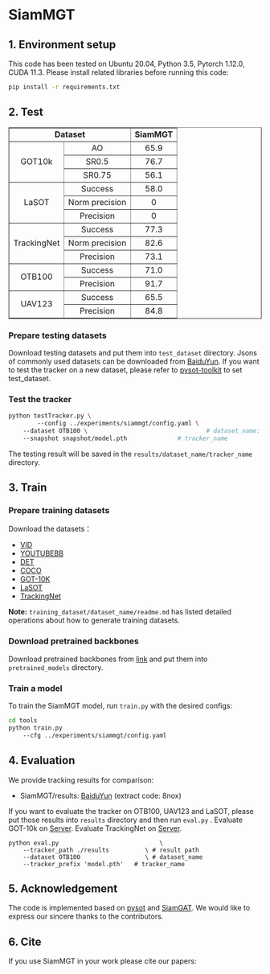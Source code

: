 # SiamMGT

## 1. Environment setup
This code has been tested on Ubuntu 20.04, Python 3.5, Pytorch 1.12.0, CUDA 11.3.
Please install related libraries before running this code: 
```bash
pip install -r requirements.txt
```

## 2. Test

<table width="80%" border="1" cellpadding="8" style="border-collapse:collapse; margin:0 auto;">
    <tr>
        <td colspan="2" align="center"><strong>Dataset</strong></td>
        <td align="center"><strong>SiamMGT</strong></td>
    </tr>
    <tr>
        <td rowspan="3" align="center" valign="middle">GOT10k</td>
        <td align="center">AO</td>
        <td align="center">65.9</td>
    </tr>
    <tr>
        <td align="center">SR0.5</td>
        <td align="center">76.7</td>
    </tr>
    <tr>
        <td align="center">SR0.75</td>
        <td align="center">56.1</td>
    </tr>
    <tr>
        <td rowspan="3" align="center" valign="middle">LaSOT</td>
        <td align="center">Success</td>
        <td align="center">58.0</td>
    </tr>
    <tr>
        <td align="center">Norm precision</td>
        <td align="center">0</td>
    </tr>
    <tr>
        <td align="center">Precision</td>
        <td align="center">0</td>
    </tr>
    <tr>
        <td rowspan="3" align="center" valign="middle">TrackingNet</td>
        <td align="center">Success</td>
        <td align="center">77.3</td>
    </tr>
    <tr>
        <td align="center">Norm precision</td>
        <td align="center">82.6</td>
    </tr>
    <tr>
        <td align="center">Precision</td>
        <td align="center">73.1</td>
    </tr>
    <tr>
        <td rowspan="2" align="center" valign="middle">OTB100</td>
        <td align="center">Success</td>
        <td align="center">71.0</td>
    </tr>
    <tr>
        <td align="center">Precision</td>
        <td align="center">91.7</td>
    </tr>
    <tr>
        <td rowspan="2" align="center" valign="middle">UAV123</td>
        <td align="center">Success</td>
        <td align="center">65.5</td>
    </tr>
    <tr>
        <td align="center">Precision</td>
        <td align="center">84.8</td>
    </tr>
</table>


### Prepare testing datasets
Download testing datasets and put them into `test_dataset` directory. Jsons of commonly used datasets can be downloaded from [BaiduYun](https://pan.baidu.com/s/1js0Qhykqqur7_lNRtle1tA#list/path=%2F). If you want to test the tracker on a new dataset, please refer to [pysot-toolkit](https://github.com/StrangerZhang/pysot-toolkit) to set test_dataset.

### Test the tracker
```bash 
python testTracker.py \    
        --config ../experiments/siammgt/config.yaml \ 
	--dataset OTB100 \                                 # dataset_name: GOT-10k, LaSOT, TrackingNet, OTB100, UAV123
	--snapshot snapshot/model.pth              # tracker_name
```
The testing result will be saved in the `results/dataset_name/tracker_name` directory.

## 3. Train

### Prepare training datasets

Download the datasets：
* [VID](http://image-net.org/challenges/LSVRC/2017/)
* [YOUTUBEBB](https://research.google.com/youtube-bb/)
* [DET](http://image-net.org/challenges/LSVRC/2017/)
* [COCO](http://cocodataset.org)
* [GOT-10K](http://got-10k.aitestunion.com/downloads)
* [LaSOT](https://cis.temple.edu/lasot/)
* [TrackingNet](https://tracking-net.org/#downloads)

**Note:** `training_dataset/dataset_name/readme.md` has listed detailed operations about how to generate training datasets.

### Download pretrained backbones
Download pretrained backbones from [link](https://download.pytorch.org/models/inception_v3_google-1a9a5a14.pth) and put them into `pretrained_models` directory.

### Train a model
To train the SiamMGT model, run `train.py` with the desired configs:

```bash
cd tools
python train.py
	--cfg ../experiments/siammgt/config.yaml 
```

## 4. Evaluation

We provide tracking results for comparison: 
- SiamMGT/results: [BaiduYun](https://pan.baidu.com/s/1HBE0Kn2ietvQT7NLExAQoA) (extract code: 8nox) 


If you want to evaluate the tracker on OTB100, UAV123 and LaSOT, please put those results into `results` directory and then run `eval.py` . 
Evaluate GOT-10k on [Server](http://got-10k.aitestunion.com/). Evaluate TrackingNet on [Server](https://tracking-net.org/).  

```
python eval.py 	                          \
	--tracker_path ./results          \ # result path
	--dataset OTB100                  \ # dataset_name
	--tracker_prefix 'model.pth'   # tracker_name
```

## 5. Acknowledgement
The code is implemented based on [pysot](https://github.com/STVIR/pysot) and [SiamGAT](https://github.com/ohhhyeahhh/SiamGAT). We would like to express our sincere thanks to the contributors.

## 6. Cite
If you use SiamMGT in your work please cite our papers:


